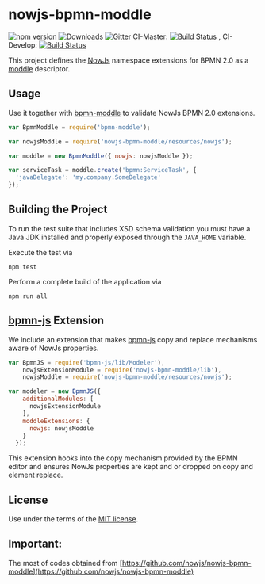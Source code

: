 # nowjs-bpmn-moddle

 [![npm version](https://badge.fury.io/js/nowjs-bpmn-moddle.svg)](https://www.npmjs.com/package/nowjs-bpmn-moddle)
 [![Downloads](https://img.shields.io/npm/dm/nowjs-bpmn-moddle.svg)](https://www.npmjs.com/package/nowjs-bpmn-moddle)
 [![Gitter](https://badges.gitter.im/nowcando/nowjs-bpmn-moddle.svg)](https://gitter.im/nowcando/nowjs-bpmn-moddle?utm_source=badge&utm_medium=badge&utm_campaign=pr-badge)
  CI-Master: [![Build Status](https://travis-ci.org/nowcando/nowjs-bpmn-moddle.svg?branch=master)](https://travis-ci.org/nowcando/nowjs-bpmn-moddle) , CI-Develop: [![Build Status](https://travis-ci.org/nowcando/nowjs-bpmn-moddle.svg?branch=develop)](https://travis-ci.org/nowcando/nowjs-bpmn-moddle)


This project defines the [NowJs](https://www.nowcando.com) namespace extensions for BPMN 2.0 as a [moddle](https://github.com/bpmn-io/moddle) descriptor.


## Usage

Use it together with [bpmn-moddle](https://github.com/bpmn-io/bpmn-moddle) to validate NowJs BPMN 2.0 extensions.

```javascript
var BpmnModdle = require('bpmn-moddle');

var nowjsModdle = require('nowjs-bpmn-moddle/resources/nowjs');

var moddle = new BpmnModdle({ nowjs: nowjsModdle });

var serviceTask = moddle.create('bpmn:ServiceTask', {
  'javaDelegate': 'my.company.SomeDelegate'
});
```


## Building the Project

To run the test suite that includes XSD schema validation you must have a Java JDK installed and properly exposed through the `JAVA_HOME` variable.

Execute the test via

```
npm test
```

Perform a complete build of the application via

```
npm run all
```

## [bpmn-js](https://github.com/bpmn-io/bpmn-js) Extension

We include an extension that makes [bpmn-js](https://github.com/bpmn-io/bpmn-js) copy and replace mechanisms aware of NowJs properties.

```js
var BpmnJS = require('bpmn-js/lib/Modeler'),
    nowjsExtensionModule = require('nowjs-bpmn-moddle/lib'),
    nowjsModdle = require('nowjs-bpmn-moddle/resources/nowjs');

var modeler = new BpmnJS({
    additionalModules: [
      nowjsExtensionModule
    ],
    moddleExtensions: {
      nowjs: nowjsModdle
    }
  });
```

This extension hooks into the copy mechanism provided by the BPMN editor and ensures NowJs properties are kept and or dropped on copy and element replace.

## License

Use under the terms of the [MIT license](http://opensource.org/licenses/MIT).

## Important:
 The most of codes obtained from [https://github.com/nowjs/nowjs-bpmn-moddle](https://github.com/nowjs/nowjs-bpmn-moddle)
